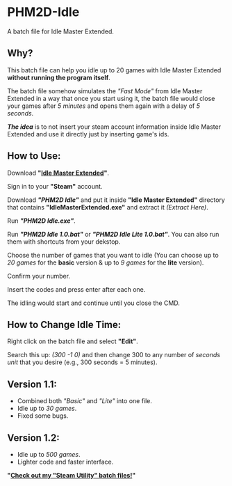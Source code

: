 # PHM2D-Idle
A batch file for Idle Master Extended.

## Why?
This batch file can help you idle up to 20 games with Idle Master Extended **without running the program itself**.

The batch file somehow simulates the *"Fast Mode"* from Idle Master Extended in a way that once you start using it, the batch file would close your games after *5 minutes* and opens them again with a delay of *5 seconds*.

***The idea*** is to not insert your steam account information inside Idle Master Extended and use it directly just by inserting game's ids.

## How to Use:
Download **"[Idle Master Extended](https://github.com/JonasNilson/idle_master_extended)"**.

Sign in to your **"Steam"** account.

Download ***"PHM2D Idle"*** and put it inside **"Idle Master Extended"** directory that contains **"IdleMasterExtended.exe"** and extract it *(Extract Here)*.

Run ***"PHM2D Idle.exe"***.

Run ***"PHM2D Idle 1.0.bat"*** or ***"PHM2D Idle Lite 1.0.bat"***. You can also run them with shortcuts from your dekstop.

Choose the number of games that you want to idle (You can choose up to *20 games* for the **basic** version & up to *9 games* for the **lite** version).

Confirm your number.

Insert the codes and press enter after each one.

The idling would start and continue until you close the CMD.

## How to Change Idle Time:

Right click on the batch file and select **"Edit"**.

Search this up: *(300 -1 0)* and then change 300 to any number of *seconds unit* that you desire (e.g., 300 seconds = 5 minutes).

## Version 1.1:
- Combined both *"Basic"* and *"Lite"* into one file.
- Idle up to *30 games*.
- Fixed some bugs.

## Version 1.2:
- Idle up to *500 games*.
- Lighter code and faster interface.

**"[Check out my "Steam Utility" batch files!](https://github.com/PHM2D/Steam-Utility)"**
